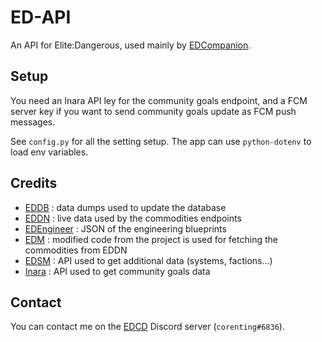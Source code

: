 # ED-API

An API for Elite:Dangerous, used mainly by [EDCompanion](https://github.com/corenting/edcompanion).

## Setup

You need an Inara API ley for the community goals endpoint, and a FCM server key if you want to send community goals update as FCM push messages.

See `config.py` for all the setting setup. The app can use `python-dotenv` to load env variables.

## Credits

- [EDDB](https://eddb.io/) : data dumps used to update the database
- [EDDN](https://eddn.edcd.io/) : live data used by the commodities endpoints
- [EDEngineer](https://github.com/msarilar/EDEngineer) : JSON of the engineering blueprints
- [EDM](https://gitlab.com/flat-galaxy/edm/issues) : modified code from the project is used for fetching the commodities from EDDN
- [EDSM](https://www.edsm.net/) : API used to get additional data (systems, factions...)
- [Inara](https://inara.cz/) : API used to get community goals data

## Contact

You can contact me on the [EDCD](https://edcd.github.io/) Discord server (`corenting#6836`).